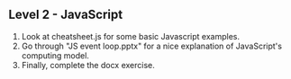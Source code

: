 Level 2 - JavaScript
--------------------

1. Look at cheatsheet.js for some basic Javascript examples.
2. Go through "JS event loop.pptx" for a nice explanation of JavaScript's computing model.
3. Finally, complete the docx exercise.